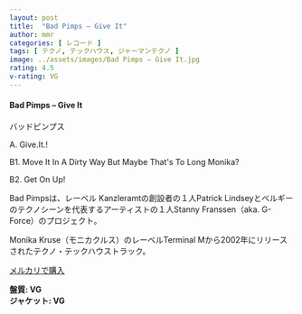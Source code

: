 ```yaml
---
layout: post
title:  "Bad Pimps – Give It"
author: mmr
categories: [ レコード ]
tags: [ テクノ, テックハウス, ジャーマンテクノ ]
image: ../assets/images/Bad Pimps – Give It.jpg
rating: 4.5
v-rating: VG
---
```


#### Bad Pimps – Give It

バッドピンプス

A. Give.It.!

B1. Move It In A Dirty Way But Maybe That's To Long Monika?

B2. Get On Up!

Bad Pimpsは、レーベル Kanzleramtの創設者の１人Patrick Lindseyとベルギーのテクノシーンを代表するアーティストの１人Stanny Franssen（aka. G-Force）のプロジェクト。

Monika Kruse（モニカクルス）のレーベルTerminal Mから2002年にリリースされたテクノ・テックハウストラック。

[メルカリで購入](https://jp.mercari.com/item/m71741554299?afid=6142608987)

<div class="mt-4 mb-4 d-flex align-items-center">
<strong class="mr-1">盤質: VG</strong>
</div>
<div class="mt-4 mb-4 d-flex align-items-center">
<strong class="mr-1">ジャケット: VG</strong>
</div>
